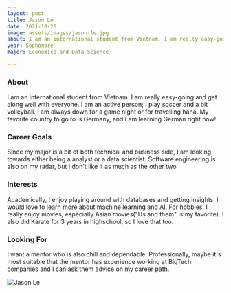 ```yaml
---
layout: post
title: Jason Le 
date: 2021-10-20
image: assets/images/jason-le.jpg
about: I am an international student from Vietnam. I am really easy-going and get along well with everyone. I am an active person; I play soccer and a bit volleyball. I am always down for a game night or for travelling haha. My favorite country to go to is Germany, and I am learning German right now! 
year: Sophomore
major: Economics and Data Science 

---
```


### About

I am an international student from Vietnam. I am really easy-going and get along well with everyone. I am an active person; I play soccer and a bit volleyball. I am always down for a game night or for travelling haha. 
My favorite country to go to is Germany, and I am learning German right now! 

### Career Goals

Since my major is a bit of both technical and business side, I am looking towards either being a analyst or a data scientist. Software engineering is also on my radar, but I don't like it as much as the other two

### Interests

Academically, I enjoy playing around with databases and getting insights. I would love to learn more about machine learning and AI. 
For hobbies, I really enjoy movies, especially Asian movies("Us and them" is my favorite). I also did Karate for 3 years in highschool, so I love that too.  

### Looking For

I want a mentor who is also chill and dependable. Professionally, maybe it's most suitable that the mentor has experience working at BigTech companies and I can ask them advice on my career path. 

<div class="text-center my-5">
    <img src="{ "https://sase-drexel.github.io/mentorship-2021/assets/images/jason-le.jpg" | absolute_url }" alt="Jason Le" class="rounded post-img" />
</div>

